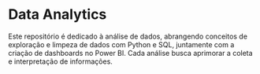 # Data Analytics

Este repositório é dedicado à análise de dados, abrangendo conceitos de exploração e limpeza de dados com Python e SQL, juntamente com a criação de dashboards no Power BI. Cada análise busca aprimorar a coleta e interpretação de informações.